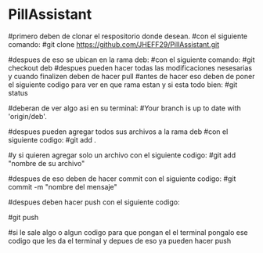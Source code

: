 # PillAssistant

#primero deben de clonar el respositorio donde desean.
#con el siguiente comando:
#git clone https://github.com/JHEFF29/PillAssistant.git

#despues de eso se ubican en la rama deb:
#con el siguiente comando:
#git checkout deb
#despues pueden hacer todas las modificaciones nesesarias y cuando finalizen deben de hacer pull
#antes de hacer eso deben de poner el siguiente codigo para ver en que rama estan y si esta todo bien:
#git status

#deberan de ver algo asi en su terminal:
#Your branch is up to date with 'origin/deb'.

#despues pueden agregar todos sus archivos a la rama deb
#con el siguiente codigo:
#git add .

#y si quieren agregar solo un archivo con el siguiente codigo:
#git add "nombre de su archivo"

#despues de eso deben de hacer commit con el siguiente codigo:
#git commit -m "nombre del mensaje"

#despues deben hacer push con el siguiente codigo:

#git push 

#si le sale algo o algun codigo para que pongan el el terminal pongalo ese codigo que les da el terminal y depues de eso ya pueden hacer push

